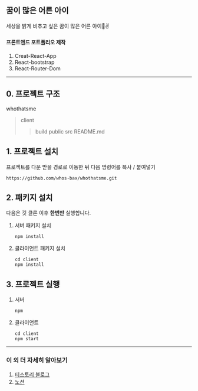 ## 꿈이 많은 어른 아이

세상을 밝게 비추고 싶은 꿈이 많은 어른 아이🙏✌

#### 프론트엔드 포트폴리오 제작

1. Creat-React-App
2. React-bootstrap
3. React-Router-Dom

<hr/>

## 0. 프로젝트 구조

whothatsme

> client
>
> > build
> > public
> > src
README.md

## 1. 프로젝트 설치

프로젝트를 다운 받을 경로로 이동한 뒤 다음 명령어를 복사 / 붙여넣기

```
https://github.com/whos-bax/whothatsme.git
```


## 2. 패키지 설치

다음은 깃 클론 이후 **한번만** 실행합니다.

1. 서버 패키지 설치

   ```
   npm install
   ```

2. 클라이언트 패키지 설치

   ```
   cd client
   npm install
   ```


## 3. 프로젝트 실행

1. 서버
   ```
   npm
   ```
2. 클라이언트
   ```
   cd client
   npm start
   ```



<hr/>

### 이 외 더 자세히 알아보기

1. [티스토리 블로그](https://whothatsme.tistory.com/)
2. [노션](https://whosbax.notion.site/0d558da814ad41efbf31fede4f410a5a)

